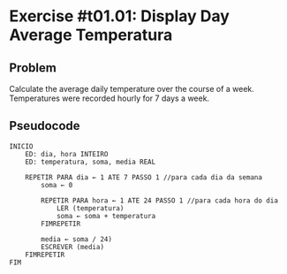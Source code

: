 # Exercise #t01.01: Display Day Average Temperatura

## Problem
Calculate the average daily temperature over the course of a week. 
Temperatures were recorded hourly for 7 days a week.

## Pseudocode

```pseudocode
INICIO
    ED: dia, hora INTEIRO
    ED: temperatura, soma, media REAL
    
    REPETIR PARA dia ← 1 ATE 7 PASSO 1 //para cada dia da semana
        soma ← 0
    
        REPETIR PARA hora ← 1 ATE 24 PASSO 1 //para cada hora do dia
            LER (temperatura)
            soma ← soma + temperatura 
        FIMREPETIR
        
        media ← soma / 24) 
        ESCREVER (media)
    FIMREPETIR
FIM
```